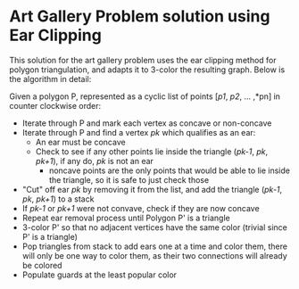 # Art Gallery Problem solution using Ear Clipping

This solution for the art gallery problem uses the ear clipping method for 
polygon triangulation, and adapts it to 3-color the resulting graph. Below is
the algorithm in detail:

Given a polygon P, represented as a cyclic list of points [*p1*, *p2*, ... ,*pn] in counter clockwise order:
- Iterate through P and mark each vertex as concave or non-concave
- Iterate through P and find a vertex *pk* which qualifies as an ear:
    - An ear must be concave
    - Check to see if any other points lie inside the triangle (*pk-1*, *pk*, *pk+1*), if any do, *pk* is not an ear
        - noncave points are the only points that would be able to lie inside the triangle, so it is safe to just check those
- "Cut" off ear *pk* by removing it from the list, and add the triangle (*pk-1*, *pk*, *pk+1*) to a stack
- If *pk-1* or *pk+1* were not convave, check if they are now concave
- Repeat ear removal process until Polygon P' is a triangle
- 3-color P' so that no adjacent vertices have the same color (trivial since P' is a triangle)
- Pop triangles from stack to add ears one at a time and color them,
  there will only be one way to color them, as their two connections will already be colored
- Populate guards at the least popular color
